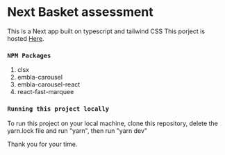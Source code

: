# Next Basket assessment

This is a Next app built on typescript and tailwind CSS
This porject is hosted [Here](https://tonictech.vercel.app).

### `NPM Packages`

1. clsx
2. embla-carousel
3. embla-carousel-react
4. react-fast-marquee

### `Running this project locally`

To run this project on your local machine, clone this repository, delete the yarn.lock file and run "yarn",
then run "yarn dev"

Thank you for your time.
